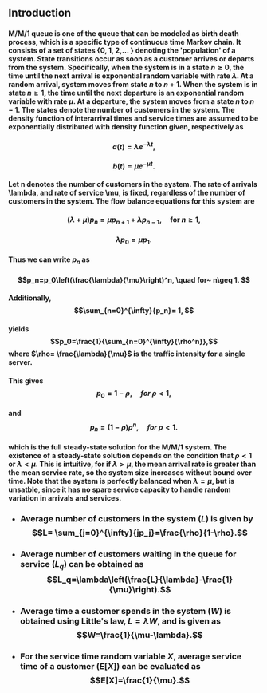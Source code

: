 ## Introduction 
#### M/M/1 queue is one of the queue that can be modeled as birth death process, which is a specific type of continuous time Markov chain. It consists of a set of states {0, 1, 2,... \} denoting the 'population' of a system. State transitions occur as soon as a customer arrives or departs from the system. Specifically, when the system is in a state $n \geq 0$, the time until the next arrival is exponential random variable with rate $\lambda$. At a random arrival, system moves from state $n$ to $n+1$. When the system is in state $n \geq 1$, the time until the next departure is an exponential random variable with rate $\mu$. At a departure, the system moves from a state $n$ to $n-1$. The states denote the number of customers in the system. The density function of interarrival times and service times are assumed to be exponentially distributed with density function given, respectively as
#### $$a(t)= \lambda e^{-\lambda t}, $$
#### $$b(t)= \mu e^{-\mu t}. $$

#### Let n denotes the number of customers in the system. The rate of arrivals \lambda, and rate of service \mu, is fixed, regardless of the number of customers in the system. The flow balance equations for this system are
#### $$(\lambda+\mu)p_n=\mu p_{n+1}+\lambda p_{n-1}, \quad \text{for}~ n\geq 1,$$
#### $$\lambda p_0= \mu p_1. $$
#### Thus we can write $p_n$ as
#### $$p_n=p_0\left(\frac{\lambda}{\mu}\right)^n, \quad for~ n\geq 1. $$
#### Additionally, $$\sum_{n=0}^{\infty}{p_n}= 1, $$
#### yields $$p_0=\frac{1}{\sum_{n=0}^{\infty}{\rho^n}},$$ where $\rho= \frac{\lambda}{\mu}$ is the traffic intensity for a single server. 
#### This gives $$p_0=1-\rho, \quad for~ \rho<1,$$
#### and $$p_n=(1-\rho)\rho^n, \quad for~ \rho<1.$$
#### which is the full steady-state solution for the M/M/1 system. The existence of a steady-state solution depends on the condition that $\rho<1$ or $\lambda<\mu$. This is intuitive, for if $\lambda>\mu$, the mean arrival rate is greater than the mean service rate, so the system size increases without bound over time. Note that the system is perfectly balanced when $\lambda=\mu$, but is unsatble, since it has no spare service capacity to handle random variation in arrivals and services.
* ### Average number of customers in the system $(L)$ is given by $$L= \sum_{j=0}^{\infty}{jp_j}=\frac{\rho}{1-\rho}.$$
* ### Average number of customers waiting in the queue for service $(L_q)$ can be obtained as $$L_q=\lambda\left(\frac{L}{\lambda}-\frac{1}{\mu}\right).$$
* ### Average time a customer spends in the system $(W)$ is obtained using Little's law, $L=\lambda W$, and is given as $$W=\frac{1}{\mu-\lambda}.$$
* ### For the service time random variable $X$, average service time of a customer $(E[X])$ can be evaluated as $$E[X]=\frac{1}{\mu}.$$
